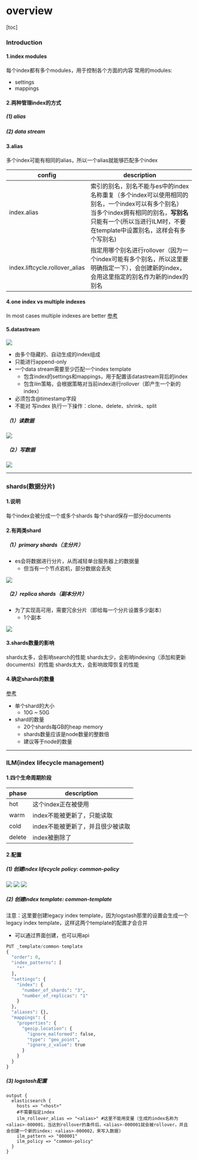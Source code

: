 # overview

[toc]

### Introduction

#### 1.index modules

每个index都有多个modules，用于控制各个方面的内容
常用的modules:
* settings
* mappings

#### 2.两种管理index的方式

##### (1) alias

##### (2) data stream

#### 3.alias
多个index可能有相同的alias，所以一个alias就能够匹配多个index

|config|description|
|-|-|
|index.alias|索引的别名，别名不能与es中的index名称重复（多个index可以使用相同的别名，一个index可以有多个别名）</br>当多个index拥有相同的别名，**写别名**只能有一个(所以当进行ILM时，不要在template中设置别名，这样会有多个写别名)|
|index.liftcycle.rollover_alias|指定用哪个别名进行rollover（因为一个index可能有多个别名，所以这里要明确指定一下），会创建新的index，会用这里指定的别名作为新的index的别名|

#### 4.one index vs multiple indexes
In most cases multiple indexes are better
[参考](https://stackoverflow.com/questions/44700066/elastic-search-one-index-vs-multiple-indexes)

#### 5.datastream
![](./imgs/datastream_01.png)
* 由多个隐藏的、自动生成的index组成
* 只能进行append-only
* 一个data stream需要至少匹配一个index template
  * 包含index的settings和mappings，用于配置该datastream背后的index
  * 包含ilm策略，会根据策略对当前index进行rollover（即产生一个新的index）
* 必须包含@timestamp字段
* 不能对 写index 执行一下操作：clone、delete、shrink、split

##### （1）读数据
![](./imgs/datastream_02.png)

##### （2）写数据
![](./imgs/datastream_03.png)

***

### shards(数据分片)

#### 1.说明
每个index会被分成一个或多个shards
每个shard保存一部分documents

#### 2.有两类shard

##### （1）primary shards（主分片）

* es会将数据进行分片，从而减轻单台服务器上的数据量
  * 但当有一个节点宕机，部分数据会丢失

![](./imgs/overview_01.png)

##### （2）replica shards（副本分片）
* 为了实现高可用，需要冗余分片（即给每一个分片设置多少副本）
  * 1个副本

![](./imgs/overview_02.png)

#### 3.shards数量的影响
shards太多，会影响search的性能
shards太少，会影响indexing（添加和更新documents）的性能
shards太大，会影响故障恢复的性能

#### 4.确定shards的数量
[参考](https://www.elastic.co/guide/en/elasticsearch/reference/current/size-your-shards.html)
* 单个shard的大小
  * 10G ~ 50G
* shard的数量
  * 20个shards每GB的heap memory
  * shards数量应该是node数量的整数倍
  * 建议等于node的数量

***

### ILM(index lifecycle management)

#### 1.四个生命周期阶段

|phase|description|
|-|-|
|hot|这个index正在被使用|
|warm|index不能被更新了，只能读取|
|cold|index不能被更新了，并且很少被读取|
|delete|index被删除了|

#### 2.配置

##### (1) 创建index lifecycle policy: common-policy
![](./imgs/overview_03.png)
![](./imgs/overview_04.png)
![](./imgs/overview_05.png)

##### (2) 创建index template: common-template
注意：这里要创建legacy index template，因为logstash那里的设置会生成一个legacy index template，这样这两个template的配置才会合并

* 可以通过界面创建，也可以用api
```python
PUT _template/common-template
{
  "order": 0,
  "index_patterns": [
    "*"
  ],
  "settings": {
    "index": {
      "number_of_shards": "3",
      "number_of_replicas": "1"
    }
  },
  "aliases": {},
  "mappings": {
    "properties": {
      "geoip.location": {
        "ignore_malformed": false,
        "type": "geo_point",
        "ignore_z_value": true
      }
    }
  }
}
```

##### (3) logstash配置
```shell
output {
  elasticsearch {
    hosts => "<host>"
    #不需要指定index
    ilm_rollover_alias => "<alias>" #这里不能用变量（生成的index名称为<alias>-000001，当达到rollover的条件后，<alias>-000001就会被rollover，并且会创建一个新的index: <alias>-000002，来写入数据)
    ilm_pattern => "000001"
    ilm_policy => "common-policy"
  }
}

```

